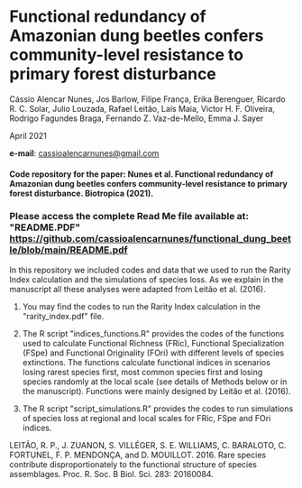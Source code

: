 # Functional redundancy of Amazonian dung beetles confers community-level resistance to primary forest disturbance

Cássio Alencar Nunes, Jos Barlow, Filipe França, Erika Berenguer, Ricardo R. C. Solar, Julio Louzada, Rafael Leitão, Laís Maia, Victor H. F. Oliveira, Rodrigo Fagundes Braga, Fernando Z. Vaz-de-Mello, Emma J. Sayer

April 2021

**e-mail**: cassioalencarnunes@gmail.com


#### Code repository for the paper: Nunes et al. Functional redundancy of Amazonian dung beetles confers community-level resistance to primary forest disturbance. Biotropica (2021).

### Please access the complete Read Me file available at: "README.PDF" https://github.com/cassioalencarnunes/functional_dung_beetle/blob/main/README.pdf


In this repository we included codes and data that we used to run the Rarity Index calculation and the simulations of species loss. As we explain in the manuscript all these analyses were adapted from Leitão et al. (2016).

1. You may find the codes to run the Rarity Index calculation in the "rarity_index.pdf" file.

2. The R script "indices_functions.R" provides the codes of the functions used to calculate Functional Richness (FRic), Functional Specialization (FSpe) and Functional Originality (FOri) with different levels of species extinctions. The functions calculate functional indices in scenarios losing rarest species first, most common species first and losing species randomly at the local scale (see details of Methods below or in the manuscript). Functions were mainly designed by Leitão et al. (2016).

3. The R script "script_simulations.R" provides the codes to run simulations of species loss at regional and local scales for FRic, FSpe and FOri indices.


LEITÃO, R. P., J. ZUANON, S. VILLÉGER, S. E. WILLIAMS, C. BARALOTO, C. FORTUNEL, F. P. MENDONÇA, and D. MOUILLOT. 2016. Rare species contribute disproportionately to the functional structure of species assemblages. Proc. R. Soc. B Biol. Sci. 283: 20160084.